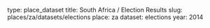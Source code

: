 type: place_dataset
title: South Africa / Election Results
slug: places/za/datasets/elections
place: za
dataset: elections
year: 2014
